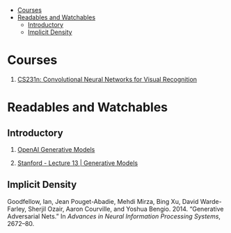   - [Courses](#courses)
  - [Readables and Watchables](#readables-and-watchables)
      - [Introductory](#introductory)
      - [Implicit Density](#implicit-density)

# Courses

1.  [CS231n: Convolutional Neural Networks for Visual
    Recognition](http://cs231n.stanford.edu/)

# Readables and Watchables

## Introductory

1.  [OpenAI Generative
    Models](https://openai.com/blog/generative-models/)

2.  [Stanford - Lecture 13 | Generative
    Models](https://www.youtube.com/watch?v=5WoItGTWV54)

## Implicit Density

<div id="refs" class="references">

<div id="ref-goodfellow2014generative">

Goodfellow, Ian, Jean Pouget-Abadie, Mehdi Mirza, Bing Xu, David
Warde-Farley, Sherjil Ozair, Aaron Courville, and Yoshua Bengio. 2014.
“Generative Adversarial Nets.” In *Advances in Neural Information
Processing Systems*, 2672–80.

</div>

</div>
